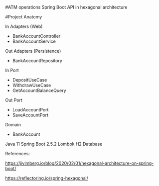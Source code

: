 #ATM operations Spring Boot API in hexagonal architecture

#Project Anatomy

In Adapters (Web)
- BankAccountController
- BankAccountService

Out Adapters (Persistence)
- BankAccountRepository

In Port 
- DepositUseCase
- WithdrawUseCase
- GetAccountBalanceQuery

Out Port 
- LoadAccountPort
- SaveAccountPort

Domain
- BankAccount


Java 11
Spring Boot 2.5.2
Lombok
H2 Database

References: 

https://jivimberg.io/blog/2020/02/01/hexagonal-architecture-on-spring-boot/

https://reflectoring.io/spring-hexagonal/

